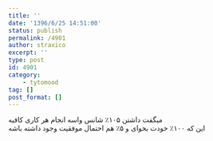 ```yaml
---
title: ''
date: '1396/6/25 14:51:00'
status: publish
permalink: /4901
author: straxico
excerpt: ''
type: post
id: 4901
category:
    - tytomood
tag: []
post_format: []
---
```

میگفت داشتن ۱۰۵٪ شانس واسه انجام هر کاری کافیه  
این که ۱۰۰٪ خودت بخوای و ۵٪ هم احتمال موفقیت وجود داشته باشه